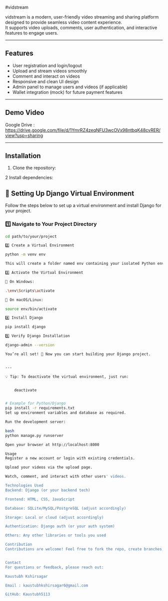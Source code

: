 #vidstream

 vidstream is a modern, user-friendly video streaming and sharing platform designed to provide seamless video content experience.  
It supports video uploads, comments, user authentication, and interactive features to engage users.

---

## Features

- User registration and login/logout
- Upload and stream videos smoothly
- Comment and interact on videos
- Responsive and clean UI design
- Admin panel to manage users and videos (if applicable)
- Wallet integration (mock) for future payment features

---

## Demo Video
Google Drive : https://drive.google.com/file/d/1YmrRZ4zeqNFU3wcOVx98ntbqK48cvRER/view?usp=sharing


---

## Installation

1. Clone the repository:


2 Install dependencies:

## 🚀 Setting Up Django Virtual Environment

Follow the steps below to set up a virtual environment and install Django for your project.

### 1️⃣ Navigate to Your Project Directory
```bash
cd path/to/your/project

2️⃣ Create a Virtual Environment

python -m venv env

This will create a folder named env containing your isolated Python environment.

3️⃣ Activate the Virtual Environment

🔹 On Windows:

.\env\Scripts\activate

🔹 On macOS/Linux:

source env/bin/activate

4️⃣ Install Django

pip install django

5️⃣ Verify Django Installation

django-admin --version

You’re all set! 🎉 Now you can start building your Django project.


---

💡 Tip: To deactivate the virtual environment, just run:


    deactivate


# Example for Python/Django
pip install -r requirements.txt
Set up environment variables and database as required.

Run the development server:

bash
python manage.py runserver

Open your browser at http://localhost:8000

Usage
Register a new account or login with existing credentials.

Upload your videos via the upload page.

Watch, comment, and interact with other users' videos.

Technologies Used
Backend: Django (or your backend tech)

Frontend: HTML, CSS, JavaScript

Database: SQLite/MySQL/PostgreSQL (adjust accordingly)

Storage: Local or cloud (adjust accordingly)

Authentication: Django auth (or your auth system)

Others: Any other libraries or tools you used

Contribution
Contributions are welcome! Feel free to fork the repo, create branches, and submit pull requests.


Contact
For questions or feedback, please reach out:

Kaustubh Kshirsagar

Email : kaustubhkshirsagar6@gmail.com

GitHub: Kaustubh5113
